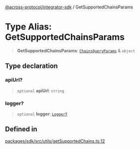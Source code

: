 [@across-protocol/integrator-sdk](../globals.md) / GetSupportedChainsParams

# Type Alias: GetSupportedChainsParams

> **GetSupportedChainsParams**: [`ChainsQueryParams`](ChainsQueryParams.md) & `object`

## Type declaration

### apiUrl?

> `optional` **apiUrl**: `string`

### logger?

> `optional` **logger**: [`LoggerT`](LoggerT.md)

## Defined in

[packages/sdk/src/utils/getSupportedChains.ts:12](https://github.com/across-protocol/toolkit/blob/eee89a253938d54aa640eb34f40c2d714b9d031f/packages/sdk/src/utils/getSupportedChains.ts#L12)

